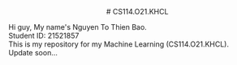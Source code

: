 <p align="center">
<img scr = https://github.com/jbz26/CS114.O21.KHCL/assets/94024704/be8bd25c-78e8-46ba-82bf-bf56e72ba081](https://www.uit.edu.vn/sites/vi/files/banner_uit.png>
# CS114.O21.KHCL
</p>
Hi guy, My name's Nguyen To Thien Bao. <br/>
Student ID: 21521857 <br/>
This is my repository for my Machine Learning (CS114.O21.KHCL). <br/>
Update soon...
